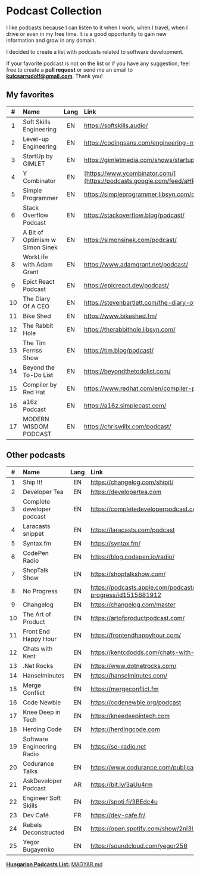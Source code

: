# Podcast Collection

I like podcasts because I can listen to it when I work, when I travel, when I drive or even in my free time. It is a good opportunity to gain new information and grow in any domain.

I decided to create a list with podcasts related to software development.

If your favorite podcast is not on the list or if you have any suggestion, feel free to create a **pull request** or send me an email to **kulcsarrudolf@gmail.com**. Thank you!

## My favorites

|  #  | Name                            | Lang | Link                                                                                                                                 |
| :-: | :------------------------------ | :--: | :----------------------------------------------------------------------------------------------------------------------------------- |
|  1  | Soft Skills Engineering         |  EN  | https://softskills.audio/                                                                                                            |
|  2  | Level-up Engineering            |  EN  | https://codingsans.com/engineering-management-podcast                                                                                |
|  3  | StartUp by GIMLET               |  EN  | https://gimletmedia.com/shows/startup                                                                                                |
|  4  | Y Combinator                    |  EN  | [https://www.ycombinator.com/](https://podcasts.google.com/feed/aHR0cHM6Ly9iYWNrdHJhY2tzLmZtL3ljb21iaW5hdG9yL3ljb21iaW5hdG9yL2ZlZWQ) |
|  5  | Simple Programmer               |  EN  | https://simpleprogrammer.libsyn.com/podcast                                                                                          |
|  6  | Stack Overflow Podcast          |  EN  | https://stackoverflow.blog/podcast/                                                                                                  |
|  7  | A Bit of Optimism w Simon Sinek |  EN  | https://simonsinek.com/podcast/                                                                                                      |
|  8  | WorkLife with Adam Grant        |  EN  | https://www.adamgrant.net/podcast/                                                                                                   |
|  9  | Epict React Podcast             |  EN  | https://epicreact.dev/podcast/                                                                                                       |
| 10  | The Diary Of A CEO              |  EN  | https://stevenbartlett.com/the-diary-of-a-ceo-podcast                                                                                |
| 11  | Bike Shed                       |  EN  | https://www.bikeshed.fm/                                                                                                             |
| 12  | The Rabbit Hole                 |  EN  | https://therabbithole.libsyn.com/                                                                                                    |
| 13  | The Tim Ferriss Show            |  EN  | https://tim.blog/podcast/                                                                                                            |
| 14  | Beyond the To-Do List           |  EN  | https://beyondthetodolist.com/                                                                                                       |
| 15  | Compiler by Red Hat             |  EN  | https://www.redhat.com/en/compiler-podcast                                                                                           |
| 16  | a16z Podcast                    |  EN  | https://a16z.simplecast.com/                                                                                                         |
| 17  | MODERN WISDOM PODCAST           |  EN  | https://chriswillx.com/podcast/                                                                                                      |

## Other podcasts

|  #  | Name                       | Lang | Link                                                        |
| :-: | :------------------------- | :--: | :---------------------------------------------------------- |
|  1  | Ship It!                   |  EN  | https://changelog.com/shipit/                               |
|  2  | Developer Tea              |  EN  | https://developertea.com                                    |
|  3  | Complete developer podcast |  EN  | https://completedeveloperpodcast.com/                       |
|  4  | Laracasts snippet          |  EN  | https://laracasts.com/podcast                               |
|  5  | Syntax.fm                  |  EN  | https://syntax.fm/                                          |
|  6  | CodePen Radio              |  EN  | https://blog.codepen.io/radio/                              |
|  7  | ShopTalk Show              |  EN  | https://shoptalkshow.com/                                   |
|  8  | No Progress                |  EN  | https://podcasts.apple.com/podcast/no-progress/id1515681912 |
|  9  | Changelog                  |  EN  | https://changelog.com/master                                |
| 10  | The Art of Product         |  EN  | https://artofproductpodcast.com/                            |
| 11  | Front End Happy Hour       |  EN  | https://frontendhappyhour.com/                              |
| 12  | Chats with Kent            |  EN  | https://kentcdodds.com/chats-with-kent-podcast/             |
| 13  | .Net Rocks                 |  EN  | https://www.dotnetrocks.com/                                |
| 14  | Hanselminutes              |  EN  | https://hanselminutes.com/                                  |
| 15  | Merge Conflict             |  EN  | https://mergeconflict.fm                                    |
| 16  | Code Newbie                |  EN  | https://codenewbie.org/podcast                              |
| 17  | Knee Deep in Tech          |  EN  | https://kneedeepintech.com                                  |
| 18  | Herding Code               |  EN  | https://herdingcode.com                                     |
| 19  | Software Engineering Radio |  EN  | https://se-radio.net                                        |
| 20  | Codurance Talks            |  EN  | https://www.codurance.com/publications/tag/podcasts         |
| 21  | AskDeveloper Podcast       |  AR  | https://bit.ly/3aUu4rm                                      |
| 22  | Engineer Soft Skills       |  EN  | https://spoti.fi/3BEdc4u                                    |
| 23  | Dev Café.                  |  FR  | https://dev-cafe.fr/.                                       |
| 24  | Rebels Deconstructed       |  EN  | https://open.spotify.com/show/2ni3IHiiqVjpgQkA7lLFc1        |
| 25  | Yegor Bugayenko            |  EN  | https://soundcloud.com/yegor256                             |

[**Hungarian Podcasts List:**](https://github.com/kulcsarrudolf/podcast/blob/master/MAGYAR.MD) [MAGYAR.md](https://github.com/kulcsarrudolf/podcast/blob/master/MAGYAR.MD)
